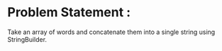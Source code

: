 # Problem Statement : 

Take an array of words and concatenate them into a single string using StringBuilder.

